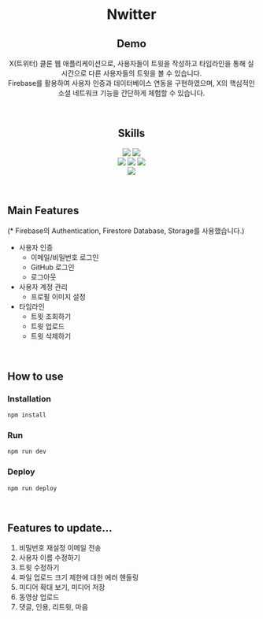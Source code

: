 <h1 align="center">Nwitter</h1>

<h2 align="center">Demo</h2>

<p align="center">
    X(트위터) 클론 웹 애플리케이션으로, 사용자들이 트윗을 작성하고 타임라인을 통해 실시간으로 다른 사용자들의 트윗을 볼 수 있습니다.
    <br>
    Firebase를 활용하여 사용자 인증과 데이터베이스 연동을 구현하였으며, X의 핵심적인 소셜 네트워크 기능을 간단하게 체험할 수 있습니다.
</p>

<br>

<h2 align="center">Skills</h2>

<p align="center">
    <img src="https://img.shields.io/badge/TypeScript-3178C6?style=for-the-badge&logo=typescript&logoColor=white">
    <img src="https://img.shields.io/badge/Node.js-339933?style=for-the-badge&logo=node.js&logoColor=white">
    <br>
    <img src="https://img.shields.io/badge/React-61DAFB?style=for-the-badge&logo=react&logoColor=black">
    <img src="https://img.shields.io/badge/Vite-646CFF?style=for-the-badge&logo=vite&logoColor=white">
    <img src="https://img.shields.io/badge/Styled components-DB7093?style=for-the-badge&logo=styled-components&logoColor=white">
    <br>
    <img src="https://img.shields.io/badge/Firebase-DD2C00?style=for-the-badge&logo=firebase&logoColor=white">
</p>

<br>

## Main Features
(* Firebase의 Authentication, Firestore Database, Storage를 사용했습니다.)

- 사용자 인증
    - 이메일/비밀번호 로그인
    - GitHub 로그인
    - 로그아웃
- 사용자 계정 관리
    - 프로필 이미지 설정
- 타임라인
    - 트윗 조회하기
    - 트윗 업로드
    - 트윗 삭제하기

<br>

## How to use

### Installation

```bash
npm install
```

### Run
```bash
npm run dev
```

### Deploy
```bash
npm run deploy
```

<br>

## Features to update...

1. 비밀번호 재설정 이메일 전송
2. 사용자 이름 수정하기
3. 트윗 수정하기
4. 파일 업로드 크기 제한에 대한 에러 핸들링
5. 미디어 확대 보기, 미디어 저장
6. 동영상 업로드
7. 댓글, 인용, 리트윗, 마음

<br>
<br>
<br>
